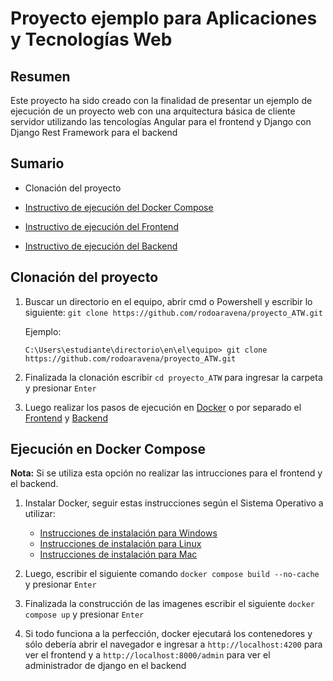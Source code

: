 # Proyecto ejemplo para Aplicaciones y Tecnologías Web

## Resumen

Este proyecto ha sido creado con la finalidad de presentar un ejemplo de ejecución de un proyecto web con una arquitectura básica de cliente servidor utilizando las tencologías Angular para el frontend y Django con Django Rest Framework para el backend

## Sumario

* Clonación del proyecto

* [Instructivo de ejecución del Docker Compose](#ejecución-en-docker-compose)

* [Instructivo de ejecución del Frontend](src/frontend/README.md)

* [Instructivo de ejecución del Backend](src/backend/README.md)

## Clonación del proyecto

1. Buscar un directorio en el equipo, abrir cmd o Powershell y escribir lo siguiente:
`git clone https://github.com/rodoaravena/proyecto_ATW.git`

    Ejemplo:

    ```(bash)
    C:\Users\estudiante\directorio\en\el\equipo> git clone https://github.com/rodoaravena/proyecto_ATW.git    
    ```

2. Finalizada la clonación escribir `cd proyecto_ATW` para ingresar la carpeta y presionar `Enter`

3. Luego realizar los pasos de ejecución en [Docker](#ejecución-en-docker-compose) o por separado el [Frontend](src/frontend/README.md) y [Backend](src/backend/README.md#ejecutar-proyecto)

## Ejecución en Docker Compose

**Nota:** Si se utiliza esta opción no realizar las intrucciones para el frontend y el backend.

1. Instalar Docker, seguir estas instrucciones según el Sistema Operativo a utilizar:
    * [Instrucciones de instalación para Windows](https://docs.docker.com/desktop/install/windows-install/)
    * [Instrucciones de instalación para Linux](https://docs.docker.com/desktop/install/linux-install/)
    * [Instrucciones de instalación para Mac](https://docs.docker.com/desktop/install/mac-install/)

2. Luego, escribir el siguiente comando `docker compose build --no-cache` y presionar `Enter`

3. Finalizada la construcción de las imagenes escribir el siguiente `docker compose up` y presionar `Enter`

4. Si todo funciona a la perfección, docker ejecutará los contenedores y sólo debería abrir el navegador e ingresar a `http://localhost:4200` para ver el frontend y a `http://localhost:8000/admin` para ver el administrador de django en el backend

